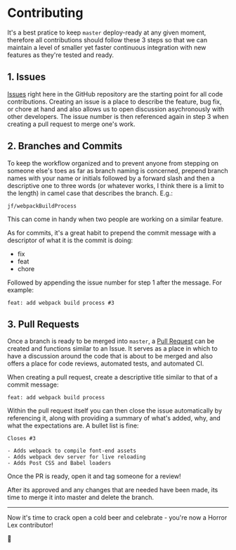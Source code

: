 # Contributing

It's a best pratice to keep `master` deploy-ready at any given moment, therefore all contributions should follow these 3 steps so that we can maintain a level of smaller yet faster continuous integration with new features as they're tested and ready.

## 1. Issues

[Issues](https://github.com/observatory-agency/horrorLex/issues) right here in the GitHub repository are the starting point for all code contributions. Creating an issue is a place to describe the feature, bug fix, or chore at hand and also allows us to open discussion asychronously with other developers. The issue number is then referenced again in step 3 when creating a pull request to merge one's work.

## 2. Branches and Commits

To keep the workflow organized and to prevent anyone from stepping on someone else's toes as far as branch naming is concerned, prepend branch names with your name or initials followed by a forward slash and then a descriptive one to three words (or whatever works, I think there is a limit to the length) in camel case that describes the branch. E.g.:

`jf/webpackBuildProcess`

This can come in handy when two people are working on a similar feature.

As for commits, it's a great habit to prepend the commit message with a descriptor of what it is the commit is doing:

- fix
- feat
- chore

Followed by appending the issue number for step 1 after the message. For example:

`feat: add webpack build process #3`

## 3. Pull Requests

Once a branch is ready to be merged into `master`, a [Pull Request](https://github.com/observatory-agency/horrorLex/pulls) can be created and functions similar to an Issue. It serves as a place in which to have a discussion around the code that is about to be merged and also offers a place for code reviews, automated tests, and automated CI.

When creating a pull request, create a descriptive title similar to that of a commit message:

`feat: add webpack build process`

Within the pull request itself you can then close the issue automatically by referencing it, along with providing a summary of what's added, why, and what the expectations are. A bullet list is fine:

```
Closes #3

- Adds webpack to compile font-end assets
- Adds webpack dev server for live reloading
- Adds Post CSS and Babel loaders
```

Once the PR is ready, open it and tag someone for a review!

After its approved and any changes that are needed have been made, its time to merge it into master and delete the branch.

---

Now it's time to crack open a cold beer and celebrate - you're now a Horror Lex contributor! 

🍻
